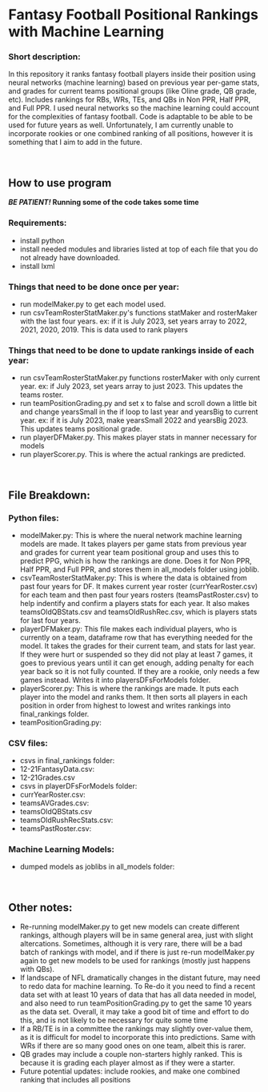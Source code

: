 # Fantasy Football Positional Rankings with Machine Learning

### Short description:
In this repository it ranks fantasy football players inside their position using neural networks (machine learning) based on previous year per-game stats, and grades for current teams positional groups (like Oline grade, QB grade, etc). Includes rankings for RBs, WRs, TEs, and QBs in Non PPR, Half PPR, and Full PPR. I used neural networks so the machine learning could account for the complexities of fantasy football. Code is adaptable to be able to be used for future years as well. Unfortunately, I am currently unable to incorporate rookies or one combined ranking of all positions, however it is something that I aim to add in the future.

<br/>

## How to use program
***BE PATIENT!* Running some of the code takes some time**
<br/>

### Requirements:
- install python
- install needed modules and libraries listed at top of each file that you do not already have downloaded.
- install lxml

### Things that need to be done once per year:
- run modelMaker.py to get each model used.
- run csvTeamRosterStatMaker.py's functions statMaker and rosterMaker with the last four years. ex: if it is July 2023, set years array to 2022, 2021, 2020, 2019. This is data used to rank players

### Things that need to be done to update rankings inside of each year:
- run csvTeamRosterStatMaker.py functions rosterMaker with only current year. ex: if July 2023, set years array to just 2023. This updates the teams roster.
- run teamPositionGrading.py and set x to false and scroll down a little bit and change yearsSmall in the if loop to last year and yearsBig to current year. ex: if it is July 2023, make yearsSmall 2022 and yearsBig 2023. This updates teams positional grade.
- run playerDFMaker.py. This makes player stats in manner necessary for models
- run playerScorer.py. This is where the actual rankings are predicted.

<br/>

## File Breakdown:

### Python files:
- modelMaker.py: This is where the nueral network machine learning models are made. It takes players per game stats from previous year and grades for current year team positional group and uses this to predict PPG, which is how the rankings are done. Does it for Non PPR, Half PPR, and Full PPR, and stores them in all_models folder using joblib.
- csvTeamRosterStatMaker.py: This is where the data is obtained from past four years for DF. It makes current year roster (currYearRoster.csv) for each team and then past four years rosters (teamsPastRoster.csv) to help indentify and confirm a players stats for each year. It also makes teamsOldQBStats.csv and teamsOldRushRec.csv, which is players stats for last four years.
- playerDFMaker.py: This file makes each individual players, who is currently on a team, dataframe row that has everything needed for the model. It takes the grades for their current team, and stats for last year. If they were hurt or suspended so they did not play at least 7 games, it goes to previous years until it can get enough, adding penalty for each year back so it is not fully counted. If they are a rookie, only needs a few games instead. Writes it into playersDFsForModels folder.
- playerScorer.py: This is where the rankings are made. It puts each player into the model and ranks them. It then sorts all players in each position in order from highest to lowest and writes rankings into final_rankings folder.
- teamPositionGrading.py:

### CSV files:
- csvs in final_rankings folder: 
- 12-21FantasyData.csv: 
- 12-21Grades.csv
- csvs in playerDFsForModels folder:
- currYearRoster.csv:
- teamsAVGrades.csv:
- teamsOldQBStats.csv
- teamsOldRushRecStats.csv:
- teamsPastRoster.csv:


### Machine Learning Models:
- dumped models as joblibs in all_models folder:

<br/>

## Other notes:
- Re-running modelMaker.py to get new models can create different rankings, although players will be in same general area, just with slight altercations. Sometimes, although it is very rare, there will be a bad batch of rankings with model, and if there is just re-run modelMaker.py again to get new models to be used for rankings (mostly just happens with QBs).
- If landscape of NFL dramatically changes in the distant future, may need to redo data for machine learning. To Re-do it you need to find a recent data set with at least 10 years of data that has all data needed in model, and also need to run teamPositionGrading.py to get the same 10 years as the data set. Overall, it may take a good bit of time and effort to do this, and is not likely to be necessary for quite some time
- If a RB/TE is in a committee the rankings may slightly over-value them, as it is difficult for model to incorporate this into predictions. Same with WRs if there are so many good ones on one team, albeit this is rarer.
- QB grades may include a couple non-starters highly ranked. This is because it is grading each player almost as if they were a starter.
- Future potential updates: include rookies, and make one combined ranking that includes all positions
